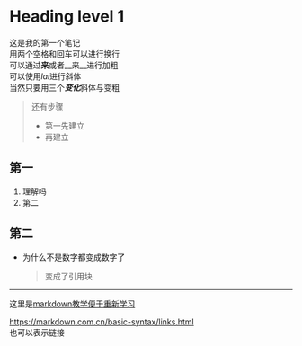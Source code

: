 # Heading level 1
这是我的第一个笔记  
用两个空格和回车可以进行换行  
可以通过**来**或者__来__进行加粗  
可以使用*lai*进行斜体  
当然只要用三个***变化***斜体与变粗  
>还有步骤  
>- 第一先建立  
>- 再建立  

第一
-   
1. 理解吗
2. 第二
   
第二
-
* 为什么不是数字都变成数字了  
	>变成了引用块

***

这里是[markdown教学便于重新学习](https://markdown.com.cn/basic-syntax/links.html  "悬浮键")

<https://markdown.com.cn/basic-syntax/links.html>  
也可以表示链接